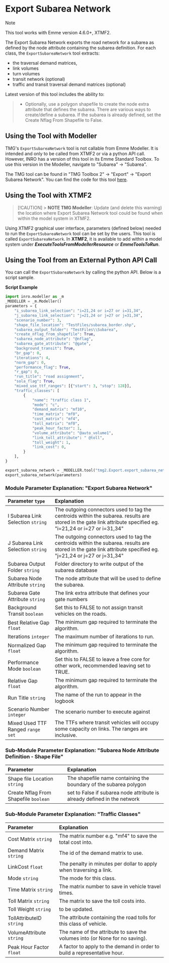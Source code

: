 # **Export Subarea Network**

> [!NOTE]
> This tool works with Emme version 4.6.0+, XTMF2.

The Export Subarea Network exports the road network for a subarea as defined by the node attribute containing the subarea definition. For each class, the `ExportSubareaNetwork` tool extracts:

* the traversal demand matrices, 
* link volumes
* turn volumes 
* transit network (optional)
* traffic and transit traversal demand matrices  (optional)

Latest version of this tool includes the ability to:
  > * Optionally, use a polygon shapefile to create the node extra attribute that defines the subarea. There are various ways to create/define a subarea. If the subarea is already defined, set the Create Nflag From Shapefile  to False.


## **Using the Tool with Modeller**

TMG's `ExportSubareaNetwork` tool is not callable from Emme Modeller. It is intended and only to be called from XTMF2 or via a python API call. However, INRO has a version of this tool in its Emme Standard Toolbox. To use this version in the Modeller, navigate to "Subarea" -> "Subarea".

The TMG tool can be found in "TMG Toolbox 2" -> "Export" -> "Export Subarea Network". You can find the code for this tool [here](https://github.com/TravelModellingGroup/TMG.EMME/blob/1760d274282f35803fe7fb9784b511b6a8f5eb41/TMG.EMME/TMGToolbox2/src/Export/export_subarea.py).

## **Using the Tool with XTMF2**

> [!CAUTION] > **NOTE TMG Modeller**: Update (and delete this warning) the location where Export Subarea Network tool could be found when within the model system in XTMF2.

Using XTMF2 graphical user interface, parameters (defined below) needed to run the `ExportSubareaNetwork` tool can be set by the users. This tool is called `ExportSubareaNetwork`. In **XTMF2**, it is available to add within a model system under **_ExecuteToolsFromModellerResource_** or **_EmmeToolsToRun_**.

## **Using the Tool from an External Python API Call**

You can call the `ExportSubareaNetwork` by calling the python API. Below is a script sample.

**Script Example**

```python
import inro.modeller as _m
_MODELLER = _m.Modeller()
parameters = {
    "i_subarea_link_selection": "i=21,24 or i=27 or i=31,34",
    "j_subarea_link_selection": "j=21,24 or j=27 or j=31,34",
    "scenario_number": 3,
    "shape_file_location": "TestFiles/subarea_border.shp",
    "subarea_output_folder": "TestFiles\\Subarea",
    "create_nflag_from_shapefile": True,
    "subarea_node_attribute": "@nflag",
    "subarea_gate_attribute": "@gate",
    "background_transit": True,
    "br_gap": 0,
    "iterations": 4,
    "norm_gap": 0,
    "performance_flag": True,
    "r_gap": 0,
    "run_title": "road assignment",
    "sola_flag": True,
    "mixed_use_ttf_ranges": [{"start": 3, "stop": 128}],
    "traffic_classes": [
        {
            "name": "traffic class 1",
            "mode": "c",
            "demand_matrix": "mf10",
            "time_matrix": "mf0",
            "cost_matrix": "mf4",
            "toll_matrix": "mf0",
            "peak_hour_factor": 1,
            "volume_attribute": "@auto_volume1",
            "link_toll_attribute": " @toll",
            "toll_weight": 1,
            "link_cost": 0,
        }
    ],
}

export_subarea_network = _MODELLER.tool("tmg2.Export.export_subarea_network")
export_subarea_network(parameters)
```

### Module Parameter Explanation: "Export Subarea Network"

| Parameter `type`| Explanation|
| :------------------- | :------------------- |
|I Subarea Link Selection  `string` |The outgoing connectors used to tag the centroids within the subarea. results are stored in the gate link attribute specified eg. "i=21,24 or i=27 or i=31,34" |
|J Subarea Link Selection  `string` | The outgoing connectors used to tag the centroids within the subarea. results are stored in the gate link attribute specified eg. "j=21,24 or j=27 or j=31,34"  |
|Subarea Output Folder  `string` | Folder directory to write output of the subarea database|
|Subarea Node Attribute  `string` | The node attribute that will be used to define the subarea.  |
|Subarea Gate Attribute  `string` | The link extra attribute that defines your gate numbers |
|Background Transit `boolean`|Set this to FALSE to not assign transit vehicles on the roads.|
|Best Relative Gap `float`|The minimum gap required to terminate the algorithm.| 
|Iterations `integer`|The maximum number of iterations to run.|
|Normalized Gap `float`|The minimum gap required to terminate the algorithm.|
|Performance Mode `boolean`|Set this to FALSE to leave a free core for other work, recommended leaving set to TRUE.|
|Relative Gap `float`|The minimum gap required to terminate the algorithm. |
|Run Title `string`|The name of the run to appear in the logbook|
|Scenario Number `integer`|The scenario number to execute against|
|Mixed Used TTF Ranged `range set`|The TTFs where transit vehicles will occupy some capacity on links. The ranges are inclusive.|

### Sub-Module Parameter Explanation:  "Subarea Node Attribute Definition - Shape File"
|Parameter|Explanation|
| :------------------- | :------------------- |
|Shape file Location  `string` | The shapefile name containing  the boundary of the subarea polygon |
|Create Nflag From Shapefile  `boolean` | set to False if subarea node attribute  is already defined in the network  |

### Sub-Module Parameter Explanation:  "Traffic Classes"
|Parameter|Explanation|
| :------------------- | :------------------- |
|Cost Matrix `string`|The matrix number e.g. "mf4" to save the total cost into.|
|Demand Matrix `string`|The id of the demand matrix to use.|
|LinkCost `float`|The penalty in minutes per dollar to apply when traversing a link.|
|Mode `string`|The mode for this class.|
|Time Matrix `string`|The matrix number to save in vehicle travel times.|
|Toll Matrix `string`|The matrix to save the toll costs into.|
|Toll Weight `string`|to be updated.|
|TollAttributeID `string`|The attribute containing the road tolls for this class of vehicle.|
|VolumeAttribute `string`|The name of the attribute to save the volumes into (or None for no saving).|
|Peak Hour Factor `float`|A factor to apply to the demand in order to build a representative hour.|
